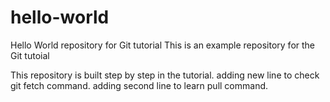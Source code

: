 # hello-world
Hello World repository for Git tutorial
This is an example repository for the Git tutoial 

This repository is built step by step in the tutorial.
adding new line to check git fetch command.
adding second line to learn pull command.
